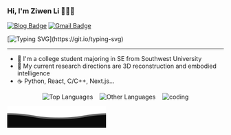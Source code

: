 ### Hi, I'm Ziwen Li 👋👋👋

[![Blog Badge](https://img.shields.io/badge/Blog-pique2233.github.io-blue?style=flat&logo=hugo&labelColor=555&logoColor=white)](https://pique2233.github.io/)
[![Gmail Badge](https://img.shields.io/badge/Mail-19823000405@163.com-blue?style=flat&labelColor=555&logo=gmail&link=mailto:eallions@gmail.com&logoColor=fff)](mailto:19823000405@163.com)

[![Typing SVG](https://readme-typing-svg.herokuapp.com?color=%2336BCF7&center=true&vCenter=true&width=600&lines=Hi+there+👋,+I+am+ZiwenLi;+Welcome+to+My+Profile!;My+research+directions+is+3D+Reconstruction;Always+learning+new+things...+;)](https://git.io/typing-svg)

<hr>

- 🔭  I'm a college student majoring in SE from Southwest University
- 🌱  My current research directions are 3D reconstruction and embodied intelligence
- ☕   Python, React, C/C++, Next.js...
<p align="center">
  <!-- 第一张语言统计图 -->
  <img
    src="https://github-readme-stats.vercel.app/api/top-langs/?username=pique2233&layout=compact&hide_border=true&theme=default&langs_count=5"
    alt="Top Languages"
    width="180"
  />&nbsp;&nbsp;&nbsp;
  <!-- 第二张语言统计图 -->
  <img
    src="https://github-readme-stats.vercel.app/api/top-langs/?username=pique2233&layout=compact&hide_border=true&theme=default&langs_count=5&hide=html"
    alt="Other Languages"
    width="180"
  />&nbsp;&nbsp;&nbsp;
  <!-- GIF 动图 -->
  <img
    src="https://media.giphy.com/media/KHh7jLrG6gIXBTnxsp/giphy.gif?cid=ecf05e478uas0hmmsnf457taswzozw8buwto9kluzr2ste46&ep=v1_gifs_search&rid=giphy.gif&ct=g"
    alt="coding"
    width="350"
  />
</p>

![](assets/Bottom_down.svg)
<!--
**pique2233/pique2233** is a ✨ _special_ ✨ repository because its `README.md` (this file) appears on your GitHub profile.

https://media0.giphy.com/media/v1.Y2lkPTc5MGI3NjExbmw3bWdpemd6bHFoa3BtMDV6ZndsZGh2c2hmcGhmMW95N2I2cmpybyZlcD12MV9pbnRlcm5hbF9naWZfYnlfaWQmY3Q9Zw/Y9eMvvoSquSNCilfDT/giphy.gif
Here are some ideas to get you started:
<img src="https://imgur.com/rilHVxA.png"/>
- 🔭 I’m currently working on ...
- 🌱 I’m currently learning ...
- 👯 I’m looking to collaborate on ...
- 🤔 I’m looking for help with ...
- 💬 Ask me about ...
- 📫 How to reach me: ...
- 😄 Pronouns: ...
- ⚡ Fun fact: ...
-->
